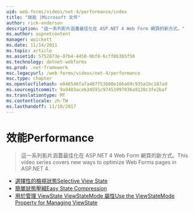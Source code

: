 ```yaml
---
uid: web-forms/videos/net-4/performance/index
title: "效能 |Microsoft 文件"
author: rick-anderson
description: "這一系列影片涵蓋最佳化在 ASP.NET 4 Web Form 網頁的新方式。"
ms.author: aspnetcontent
manager: wpickett
ms.date: 11/14/2011
ms.topic: article
ms.assetid: 5752873e-07b4-4450-9bf8-6cff8b3b5f50
ms.technology: dotnet-webforms
ms.prod: .net-framework
msc.legacyurl: /web-forms/videos/net-4/performance
msc.type: chapter
ms.openlocfilehash: e046546fafa487f53b90e106a69c935a1bc187ad
ms.sourcegitcommit: 9a9483aceb34591c97451997036a9120c3fe2baf
ms.translationtype: MT
ms.contentlocale: zh-TW
ms.lasthandoff: 11/10/2017
---
```

<a name="performance"></a><span data-ttu-id="a8c34-103">效能</span><span class="sxs-lookup"><span data-stu-id="a8c34-103">Performance</span></span>
====================
> <span data-ttu-id="a8c34-104">這一系列影片涵蓋最佳化在 ASP.NET 4 Web Form 網頁的新方式。</span><span class="sxs-lookup"><span data-stu-id="a8c34-104">This video series covers new ways to optimize Web Forms pages in ASP.NET 4.</span></span>


- [<span data-ttu-id="a8c34-105">選擇性的檢視狀態</span><span class="sxs-lookup"><span data-stu-id="a8c34-105">Selective View State</span></span>](aspnet-4-quick-hit-selective-view-state.md)
- [<span data-ttu-id="a8c34-106">簡單狀態壓縮</span><span class="sxs-lookup"><span data-stu-id="a8c34-106">Easy State Compression</span></span>](aspnet-4-quick-hit-easy-state-compression.md)
- [<span data-ttu-id="a8c34-107">用於管理 ViewState ViewStateMode 屬性</span><span class="sxs-lookup"><span data-stu-id="a8c34-107">Use the ViewStateMode Property for Managing ViewState</span></span>](how-do-i-use-the-viewstatemode-property-for-managing-viewstate.md)
